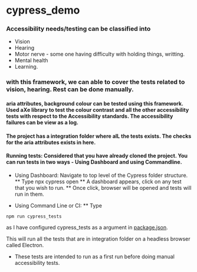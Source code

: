 # cypress_demo

### Accessibility needs/testing can be classified into 

* Vision
* Hearing
* Motor nerve - some one having difficulty with holding things, writting.
* Mental health
* Learning.

### with this framework, we can able to cover the tests related to vision, hearing. Rest can be done manually.

####  aria attributes, background colour can be tested using this framework. Used aXe library to test the colour contrast and all the other accessibility tests with respect to the Accessibility standards. The accessibility failures can be view as a log.

#### The project has a integration folder where alL the tests exists. The checks for the aria attributes exists in here.

#### Running tests: Considered that you have already cloned the project. You can run tests in two ways - Using Dashboard and using Commandline.


* Using Dashboard: Navigate to top level of the Cypress folder structure. 
** Type npx cypress open 
** A dashboard appears, click on any test that you wish to run. 
** Once click, browser will be opened and tests will run in them.

* Using Command Line or CI:
** Type 
```
npm run cypress_tests
```
as I have configured cypress_tests as a argument in [package.json](https://github.com/psuryateja123/cypress_meetup_demo/blob/master/package.json).


This will run all the tests that are in integration folder on a headless browser called Electron.


* These tests are intended to run as a first run before doing manual accessibility tests.


